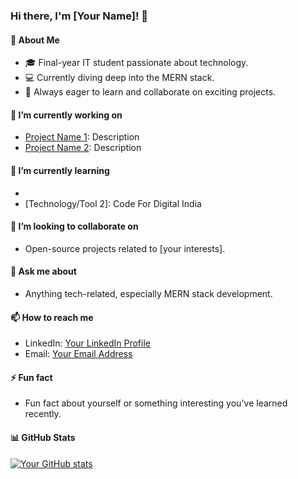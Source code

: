 ### Hi there, I'm [Your Name]! 👋

#### 🌱 About Me
- 🎓 Final-year IT student passionate about technology.
- 💻 Currently diving deep into the MERN stack.
- 🚀 Always eager to learn and collaborate on exciting projects.

#### 🔭 I’m currently working on
- [Project Name 1](link): Description
- [Project Name 2](link): Description

#### 🌱 I’m currently learning
- [Technology/Tool 1]: Description
- [Technology/Tool 2]: Code For Digital India 

#### 👯 I’m looking to collaborate on
- Open-source projects related to [your interests].

#### 💬 Ask me about
- Anything tech-related, especially MERN stack development.

#### 📫 How to reach me
- LinkedIn: [Your LinkedIn Profile](https://www.linkedin.com/in/syedfarhan596/)
- Email: [Your Email Address](mailto:syedfarhan@gmail.com)

#### ⚡ Fun fact
- Fun fact about yourself or something interesting you've learned recently.

#### 📊 GitHub Stats
[![Your GitHub stats](https://github-readme-stats.vercel.app/api?username=yourusername&show_icons=true&theme=radical)](https://github.com/yourusername)
